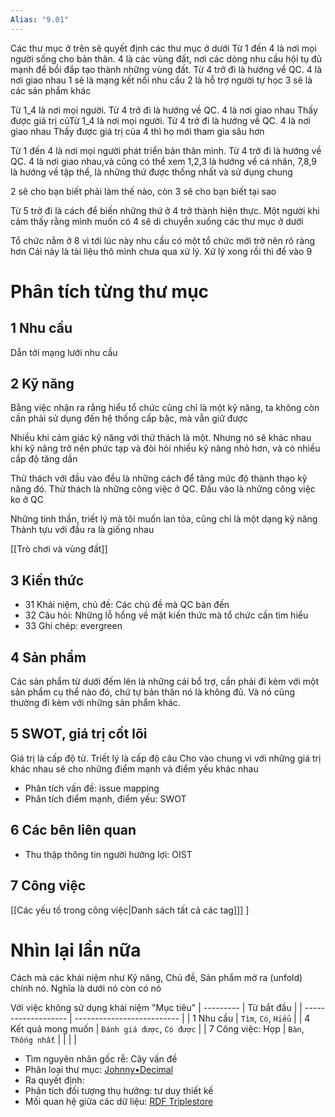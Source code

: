 ```yaml
---
Alias: "9.01"
---
```

Các thư mục ở trên sẽ quyết định các thư mục ở dưới
Từ 1 đến 4 là nơi mọi người sống cho bản thân. 4 là các vùng đất, nơi các dòng nhu cầu hội tụ đủ mạnh để bồi đắp tạo thành những vùng đất. Từ 4 trở đi là hướng về QC. 4 là nơi giao nhau
1 sẽ là mạng kết nối nhu cầu
2 là hỗ trợ người tự học
3 sẽ là các sản phẩm khác

Từ 1_4 là nơi mọi người. Từ 4 trở đi là hướng về QC. 4 là nơi giao nhau
Thấy được giá trị củTừ 1_4 là nơi mọi người. Từ 4 trở đi là hướng về QC. 4 là nơi giao nhau
Thấy được giá trị của 4 thì họ mới tham gia sâu hơn

Từ 1 đến 4 là nơi mọi người phát triển bản thân mình. Từ 4 trở đi là hướng về QC. 4 là nơi giao nhau,và cũng có thể xem 
1,2,3 là hướng về cá nhân, 7,8,9 là hướng về tập thể, là những thứ được thống nhất và sử dụng chung  

2 sẽ cho bạn biết phải làm thế nào, còn 3 sẽ cho bạn biết tại sao  
  
Từ 5 trở đi là cách để biến những thứ ở 4 trở thành hiện thực. Một người khi cảm thấy rằng mình muốn có 4 sẽ di chuyển xuống các thư mục ở dưới

Tổ chức nằm ở 8 vì tới lúc này nhu cầu có một tổ chức mới trở nên rõ ràng hơn
Cái này là tài liệu thô mình chưa qua xử lý. Xử lý xong rồi thì để vào 9
# Phân tích từng thư mục
## 1 Nhu cầu
Dẫn tới mạng lưới nhu cầu 

## 2 Kỹ năng 
Bằng việc nhận ra rằng hiểu tổ chức cũng chỉ là một kỹ năng, ta không còn cần phải sử dụng đến hệ thống cấp bậc, mà vẫn giữ được  

Nhiều khi cảm giác kỹ năng với thử thách là một. Nhưng nó sẽ khác nhau khi kỹ năng trở nên phức tạp và đòi hỏi nhiều kỹ năng nhỏ hơn, và có nhiều cấp độ tăng dần

Thử thách với đầu vào đều là những cách để tăng mức độ thành thạo kỹ năng đó. Thử thách là những công việc ở QC. Đầu vào là những công việc ko ở QC

Những tinh thần, triết lý mà tôi muốn lan tỏa, cũng chỉ là một dạng kỹ năng
Thành tựu với đầu ra là giống nhau

[[Trò chơi và vùng đất]]
## 3 Kiến thức
- 31 Khái niệm, chủ đề: Các chủ đề mà QC bàn đến      
- 32 Câu hỏi: Những lỗ hổng về mặt kiến thức mà tổ chức cần tìm hiểu
- 33 Ghi chép: evergreen

## 4 Sản phẩm
Các sản phẩm từ dưới đếm lên là những cái bổ trợ, cần phải đi kèm với một sản phẩm cụ thể nào đó, chứ tự bản thân nó là không đủ. Và nó cũng thường đi kèm với những sản phẩm khác. 

## 5 SWOT, giá trị cốt lõi
Giá trị là cấp độ từ. Triết lý là cấp độ câu
Cho vào chung vì với những giá trị khác nhau sẽ cho những điểm mạnh và điểm yếu khác nhau
- Phân tích vấn đề: issue mapping
- Phân tích điểm mạnh, điểm yếu: SWOT

## 6 Các bên liên quan
- Thu thập thông tin người hưởng lợi: OIST
## 7 Công việc
[[Các yếu tố trong công việc|Danh sách tất cả các tag]]] ] 
# Nhìn lại lần nữa
Cách mà các khái niệm như Kỹ năng, Chủ đề, Sản phẩm mở ra (unfold) chính nó. Nghĩa là dưới nó còn có nó

Với việc không sử dụng khái niệm "Mục tiêu" 
| ---------           | Từ bắt đầu                 |
| ------------------- | -------------------------- |
| 1 Nhu cầu           | `Tìm`, `Có`, `Hiểu`        |
| 4 Kết quả mong muốn | `Đánh giá được`, `Có được` |
| 7 Công việc: Họp    | `Bàn`, `Thống nhất`        |
|                     |                            |

  
- Tìm nguyên nhân gốc rễ: Cây vấn đề
- Phân loại thư mục: [Johnny•Decimal](https://johnnydecimal.com/)
- Ra quyết định: 
- Phân tích đối tượng thụ hưởng: tư duy thiết kế
- Mối quan hệ giữa các dữ liệu: [RDF Triplestore](https://viblo.asia/u/huynhduc)